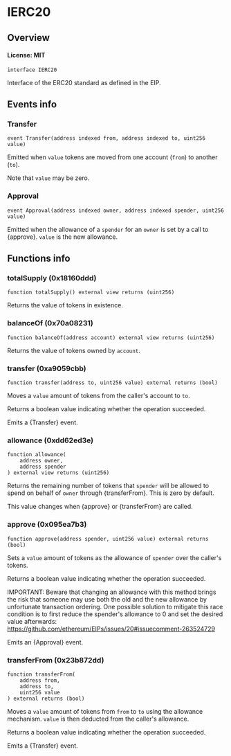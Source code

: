 # IERC20

## Overview

#### License: MIT

```solidity
interface IERC20
```

Interface of the ERC20 standard as defined in the EIP.
## Events info

### Transfer

```solidity
event Transfer(address indexed from, address indexed to, uint256 value)
```

Emitted when `value` tokens are moved from one account (`from`) to
another (`to`).

Note that `value` may be zero.
### Approval

```solidity
event Approval(address indexed owner, address indexed spender, uint256 value)
```

Emitted when the allowance of a `spender` for an `owner` is set by
a call to {approve}. `value` is the new allowance.
## Functions info

### totalSupply (0x18160ddd)

```solidity
function totalSupply() external view returns (uint256)
```

Returns the value of tokens in existence.
### balanceOf (0x70a08231)

```solidity
function balanceOf(address account) external view returns (uint256)
```

Returns the value of tokens owned by `account`.
### transfer (0xa9059cbb)

```solidity
function transfer(address to, uint256 value) external returns (bool)
```

Moves a `value` amount of tokens from the caller's account to `to`.

Returns a boolean value indicating whether the operation succeeded.

Emits a {Transfer} event.
### allowance (0xdd62ed3e)

```solidity
function allowance(
    address owner,
    address spender
) external view returns (uint256)
```

Returns the remaining number of tokens that `spender` will be
allowed to spend on behalf of `owner` through {transferFrom}. This is
zero by default.

This value changes when {approve} or {transferFrom} are called.
### approve (0x095ea7b3)

```solidity
function approve(address spender, uint256 value) external returns (bool)
```

Sets a `value` amount of tokens as the allowance of `spender` over the
caller's tokens.

Returns a boolean value indicating whether the operation succeeded.

IMPORTANT: Beware that changing an allowance with this method brings the risk
that someone may use both the old and the new allowance by unfortunate
transaction ordering. One possible solution to mitigate this race
condition is to first reduce the spender's allowance to 0 and set the
desired value afterwards:
https://github.com/ethereum/EIPs/issues/20#issuecomment-263524729

Emits an {Approval} event.
### transferFrom (0x23b872dd)

```solidity
function transferFrom(
    address from,
    address to,
    uint256 value
) external returns (bool)
```

Moves a `value` amount of tokens from `from` to `to` using the
allowance mechanism. `value` is then deducted from the caller's
allowance.

Returns a boolean value indicating whether the operation succeeded.

Emits a {Transfer} event.